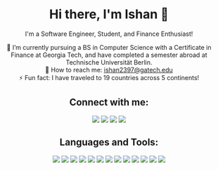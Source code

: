 <h1 align="center">Hi there, I'm Ishan 👋</h1>

<p align="center">
I'm a Software Engineer, Student, and Finance Enthusiast!
</p>

<p align="center">
🚀 I’m currently pursuing a BS in Computer Science with a Certificate in Finance at Georgia Tech, and have completed a semester abroad at Technische Universität Berlin.<br>
📧 How to reach me: <a href="mailto:ishan2397@gatech.edu">ishan2397@gatech.edu</a><br>
⚡ Fun fact: I have traveled to 19 countries across 5 continents!
</p>

<h2 align="center">Connect with me:</h2>
<p align="center">
<a href="https://www.linkedin.com/in/ishxnnn"><img src="https://img.shields.io/badge/LinkedIn-Connect-blue"></a>
<a href="https://github.com/ishxnnn"><img src="https://img.shields.io/badge/GitHub-Follow-black"></a>
<a href="https://ishanpatel.dev"><img src="https://img.shields.io/badge/Website-Visit-green"></a>
<a href="mailto:ishan2397@gatech.edu"><img src="https://img.shields.io/badge/Email-Send-red"></a>
</p>

<h2 align="center">Languages and Tools:</h2>
<p align="center">
<img src="https://img.shields.io/badge/-JavaScript-black?style=flat-square&logo=javascript">
<img src="https://img.shields.io/badge/-TypeScript-black?style=flat-square&logo=typescript">
<img src="https://img.shields.io/badge/-Java-black?style=flat-square&logo=java">
<img src="https://img.shields.io/badge/-Python-black?style=flat-square&logo=python">
<img src="https://img.shields.io/badge/-C-black?style=flat-square&logo=c">
<img src="https://img.shields.io/badge/-HTML5-black?style=flat-square&logo=html5">
<img src="https://img.shields.io/badge/-CSS3-black?style=flat-square&logo=css3">
<img src="https://img.shields.io/badge/-React-black?style=flat-square&logo=react">
<img src="https://img.shields.io/badge/-Node.js-black?style=flat-square&logo=Node.js">
<img src="https://img.shields.io/badge/-Docker-black?style=flat-square&logo=docker">
<img src="https://img.shields.io/badge/-Git-black?style=flat-square&logo=git">
<img src="https://img.shields.io/badge/-Linux-black?style=flat-square&logo=linux">
<img src="https://img.shields.io/badge/-VS%20Code-black?style=flat-square&logo=visual-studio-code">
</p>
